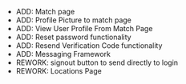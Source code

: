 * ADD: Match page
* ADD: Profile Picture to match page
* ADD: View User Profile From Match Page
* ADD: Reset password functionality
* ADD: Resend Verification Code functionality
* ADD: Messaging Framework
* REWORK: signout button to send directly to login
* REWORK: Locations Page